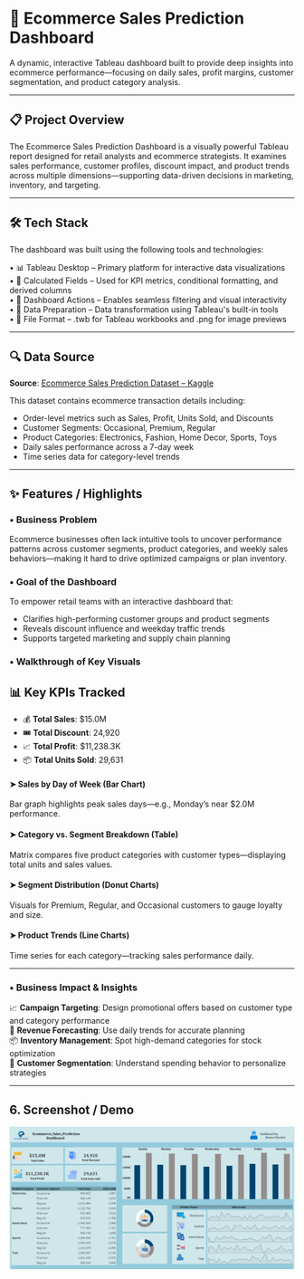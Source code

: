 # 🛒 Ecommerce Sales Prediction Dashboard

A dynamic, interactive Tableau dashboard built to provide deep insights into ecommerce performance—focusing on daily sales, profit margins, customer segmentation, and product category analysis.

---

## 📋 Project Overview

The Ecommerce Sales Prediction Dashboard is a visually powerful Tableau report designed for retail analysts and ecommerce strategists. It examines sales performance, customer profiles, discount impact, and product trends across multiple dimensions—supporting data-driven decisions in marketing, inventory, and targeting.

---

## 🛠️ Tech Stack

The dashboard was built using the following tools and technologies:

• 📊 Tableau Desktop – Primary platform for interactive data visualizations  
• 🧠 Calculated Fields – Used for KPI metrics, conditional formatting, and derived columns  
• 🔁 Dashboard Actions – Enables seamless filtering and visual interactivity  
• 🧼 Data Preparation – Data transformation using Tableau's built-in tools  
• 📁 File Format – .twb for Tableau workbooks and .png for image previews  

---

## 🔍 Data Source

**Source**: [Ecommerce Sales Prediction Dataset – Kaggle](https://www.kaggle.com/datasets)

This dataset contains ecommerce transaction details including:
* Order-level metrics such as Sales, Profit, Units Sold, and Discounts  
* Customer Segments: Occasional, Premium, Regular  
* Product Categories: Electronics, Fashion, Home Decor, Sports, Toys  
* Daily sales performance across a 7-day week  
* Time series data for category-level trends

---

## ✨ Features / Highlights

### • Business Problem  
Ecommerce businesses often lack intuitive tools to uncover performance patterns across customer segments, product categories, and weekly sales behaviors—making it hard to drive optimized campaigns or plan inventory.

### • Goal of the Dashboard  
To empower retail teams with an interactive dashboard that:
* Clarifies high-performing customer groups and product segments  
* Reveals discount influence and weekday traffic trends  
* Supports targeted marketing and supply chain planning  

### • Walkthrough of Key Visuals  

## 📊 Key KPIs Tracked

* 💰 **Total Sales**: \$15.0M  
* 🎟️ **Total Discount**: 24,920  
* 📈 **Total Profit**: \$11,238.3K  
* 📦 **Total Units Sold**: 29,631   

#### ➤ Sales by Day of Week (Bar Chart)  
Bar graph highlights peak sales days—e.g., Monday’s near \$2.0M performance.

#### ➤ Category vs. Segment Breakdown (Table)  
Matrix compares five product categories with customer types—displaying total units and sales values.

#### ➤ Segment Distribution (Donut Charts)  
Visuals for Premium, Regular, and Occasional customers to gauge loyalty and size.

#### ➤ Product Trends (Line Charts)  
Time series for each category—tracking sales performance daily.

---

### • Business Impact & Insights  
📈 **Campaign Targeting**: Design promotional offers based on customer type and category performance  
🧾 **Revenue Forecasting**: Use daily trends for accurate planning  
📦 **Inventory Management**: Spot high-demand categories for stock optimization  
🎯 **Customer Segmentation**: Understand spending behavior to personalize strategies  

---

## 6. Screenshot / Demo  

![Ecommerce Sales Prediction Dashboard](https://github.com/Hamna228/E-commerce-dashboard/blob/main/E%20commerce%20dashboard.png)
